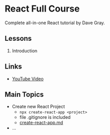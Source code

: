 # React  Full Course

Complete all-in-one React tutorial by Dave Gray.  

## Lessons

1. Introduction

## Links

- [YouTube Video](https://youtu.be/RVFAyFWO4go)

## Main Topics
- Create new React Project
	- ```npx create-react-app <project>```
	- file .gitignore is included
	- [create-react-app.md](doc/create-react-app.md)
- ...